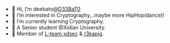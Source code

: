 - 👋 Hi, I’m deebato@[D33BaT0](https://github.com/D33BaT0)
- 👀 I’m interested in Cryptography,..maybe more HipHop(dance)!
- 🌱 I’m currently learning Cryptography.
- 💞️ A Senior student @Xidian University.
- 💞️ Member of [L-team](https://l.xdsec.org/),[xdsec](https://github.com/XDSEC) & [r3kapig](https://r3kapig.com).

<!---
D33BaT0/D33BaT0 is a ✨ special ✨ repository because its `README.md` (this file) appears on your GitHub profile.
You can click the Preview link to take a look at your changes.
--->
